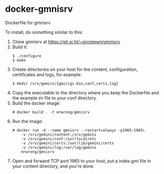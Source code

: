 # docker-gmnisrv
Dockerfile for gmnisrv

To install, do something similar to this:

1. Clone gmnisrv at https://git.sr.ht/~sircmpwn/gmnisrv
2. Build it:
    ```
    $ ./configure
    $ make
    ```
3. Create directories on your host for the content, configuration, certificates and logs, for example:
    ```
    $ mkdir /srv/gemini/{gmi/cgi-bin,conf,certs,log}
    ```
4. Copy the executable to the directory where you keep the Dockerfile and the example ini file to your conf directory.
5. Build the docker image:
    ```
    # docker build . -t mrwrong/gmnisrv
    ```
6. Run the image:
    ```
    # docker run -d --name gmnisrv --restart=always -p1965:1965\
        -v /srv/gemini/content:/srv/gemini
        -v /srv/gemini/conf:/usr/local/etc
        -v /srv/gemini/certs:/var/lib/gemini/certs
        -v /srv/gemini/log:/var/log/gemini
        mrwrong/gmnisrv
    ```
7. Open and forward TCP port 1965 to your host, put a index.gmi file in your content directory, and you're done.

